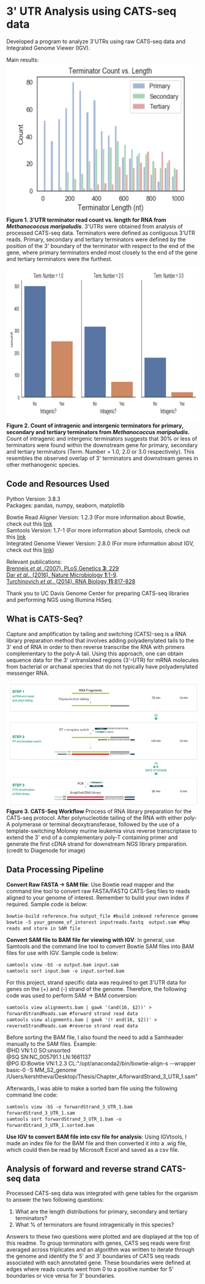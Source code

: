 # 3' UTR Analysis using CATS-seq data
Developed a program to analyze 3'UTRs using raw CATS-seq data and Integrated Genome Viewer (IGV).   

Main results: <br>
<img align ="center" src="https://github.com/Kersh-Theva/3-UTR-Analysis-/blob/master/TermLengthHistogram.png" width="600" height="400"> <br>
**Figure 1. 3'UTR terminator read count vs. length for RNA from *Methanococcus maripaludis***. 3'UTRs were obtained from analysis of processed CATS-seq data. Terminators were defined as contiguous 3'UTR reads. Primary, secondary and tertiary terminators were defined by the position of the 3' boundary of the terminator with respect to the end of the gene, where primary terminators ended most closely to the end of the gene and tertiary terminators were the furthest. 

<img src="https://github.com/Kersh-Theva/3-UTR-Analysis-/blob/master/IntraGene.png" width="950" height="400"> <br>
**Figure 2. Count of intragenic and intergenic terminators for primary, secondary and tertiary terminators from *Methanococcus maripaludis*.** Count of intragenic and intergenic terminators suggests that 30% or less of terminators were found within the downstream gene for primary, secondary and tertiary terminators (Term. Number = 1.0, 2.0  or 3.0 respectively). This resembles the observed overlap of 3' terminators and downstream genes in other methanogenic species. 

## Code and Resources Used
Python Version: 3.8.3 <br>
Packages: pandas, numpy, seaborn, matplotlib <br>

Bowtie Read Aligner Version: 1.2.3 (For more information about Bowtie, check out this [link](http://bowtie-bio.sourceforge.net/index.shtml) <br>
Samtools Version: 1.7-1 (For more information about Samtools, check out this [link](http://samtools.sourceforge.net/)<br>
Integrated Genome Viewer Version: 2.8.0 (For more information about IGV, check out this [link](http://software.broadinstitute.org/software/igv/)) <br>

Relevant publications: <br>
[Brenneis *et al.*.(2007). PLoS Genetics **3**: 229](https://www.ncbi.nlm.nih.gov/pmc/articles/PMC2151090/) <br>
[Dar *et al.*. (2016). Nature Microbiology **1**:1-9](https://www.nature.com/articles/nmicrobiol2016143#Sec15). <br>
[Turchinovich *et al.*. (2014). RNA Biology **11**:817-828](https://www.ncbi.nlm.nih.gov/pmc/articles/PMC4179956/) <br>

Thank you to UC Davis Genome Center for preparing CATS-seq libraries and performing NGS using Illumina HiSeq. <br>

## What is CATS-Seq? 
Capture and amplification by tailing and switching (CATS)-seq is a RNA library preparation method that involves adding polyadenylated tails to the 3' end of RNA in order to then reverse transcribe the RNA with  primers complementary to the poly-A tail. Using this approach, one can obtain sequence data for the 3' untranslated regions (3'-UTR) for mRNA molecules from bacterial or archaeal species that do not typically have polyadenylated messenger RNA. 

![CATS-Seq](https://github.com/Kersh-Theva/3-UTR-Analysis-/blob/master/CATS-Seq%20illustration.png) <br>
**Figure 3. CATS-Seq Workflow** Process of RNA library preparation for the CATS-seq protocol. After polynucleotide tailing of the RNA with either poly-A polymerase or terminal deoxytransferase, followed by the use of a template-switching Moloney murine leukemia virus reverse transcriptase to extend the 3' end of a complementary poly-T containing primer and generate the first cDNA strand for downstream NGS library preparation.  (credit to Diagenode for image) 

## Data Processing Pipeline

**Convert Raw FASTA -> SAM file**: Use Bowtie read mapper and the command line tool to convert raw FASTA/FASTQ CATS-Seq files to reads aligned to your genome of interest. Remember to build your own index if required. Sample code is below: 
~~~
bowtie-build reference.fna output_file #build indexed reference genome
bowtie -S your_genome_of_interest inputreads.fastq  output.sam #Map reads and store in SAM file 
~~~

**Convert SAM file to BAM file for viewing with IGV**: In general, use Samtools and the command line tool to convert Bowtie SAM files into BAM files for use with IGV. Sample code is below: 
~~~
samtools view -bS -o output.bam input.sam
samtools sort input.bam -o input.sorted.bam
~~~
For this project, strand specific data was required to get 3'UTR data for genes on the (+) and (-) strand of the genome. Therefore, the following code was used to perform SAM -> BAM conversion: 
~~~
samtools view alignments.bam | gawk '(and(16, $2))' > forwardStrandReads.sam #forward strand read data
samtools view alignments.bam | gawk '(! and(16, $2))' > reverseStrandReads.sam #reverse strand read data
~~~

Before sorting the BAM file, I also found the need to add a Samheader manually to the SAM files.  Example: <br>
@HD	VN:1.0	SO:unsorted <br>
@SQ	SN:NC_005791.1	LN:1661137<br>
@PG	ID:Bowtie	VN:1.2.3	CL:"/opt/anaconda2/bin/bowtie-align-s --wrapper basic-0 -S MM_S2_genome <br> /Users/kershtheva/Desktop/Thesis/Chapter_4/forwardStrand_3_UTR_1.sam" <br>

Afterwards, I was able to make a sorted bam file using the following command line code: 
~~~
samtools view -bS -o forwardStrand_3_UTR_1.bam forwardStrand_3_UTR_1.sam
samtools sort forwardStrand_3_UTR_1.bam -o forwardStrand_3_UTR_1.sorted.bam
~~~
**Use IGV to convert BAM file into csv file for analysis**: Using IGVtools, I made an index file for the BAM file and then converted it into a .wig file, which could then be read by Microsoft Excel and saved as a csv file.

## Analysis of forward and reverse strand CATS-seq data
Processed CATS-seq data was integrated with gene tables for the organism to answer the two following  questions: <br>
1. What are the length distributions for primary, secondary and tertiary terminators? 
2. What % of terminators are found intragenically in this species? 

Answers to these two questions were plotted and are displayed at the top of this readme. To group terminators with genes, CATS seq reads were first averaged across triplicates and an algorithm was written to iterate through the genome and identify the 5' and 3' boundaries of CATS seq reads associated with each annotated gene. These boundaries were defined at edges where reads counts went from 0 to a positive number for 5' boundaries or vice versa for 3' boundaries. 
